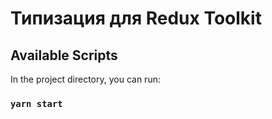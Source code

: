 # Типизация для Redux Toolkit

## Available Scripts

In the project directory, you can run:

### `yarn start`

